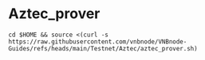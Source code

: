 # Aztec_prover

```
cd $HOME && source <(curl -s https://raw.githubusercontent.com/vnbnode/VNBnode-Guides/refs/heads/main/Testnet/Aztec/aztec_prover.sh)
```
